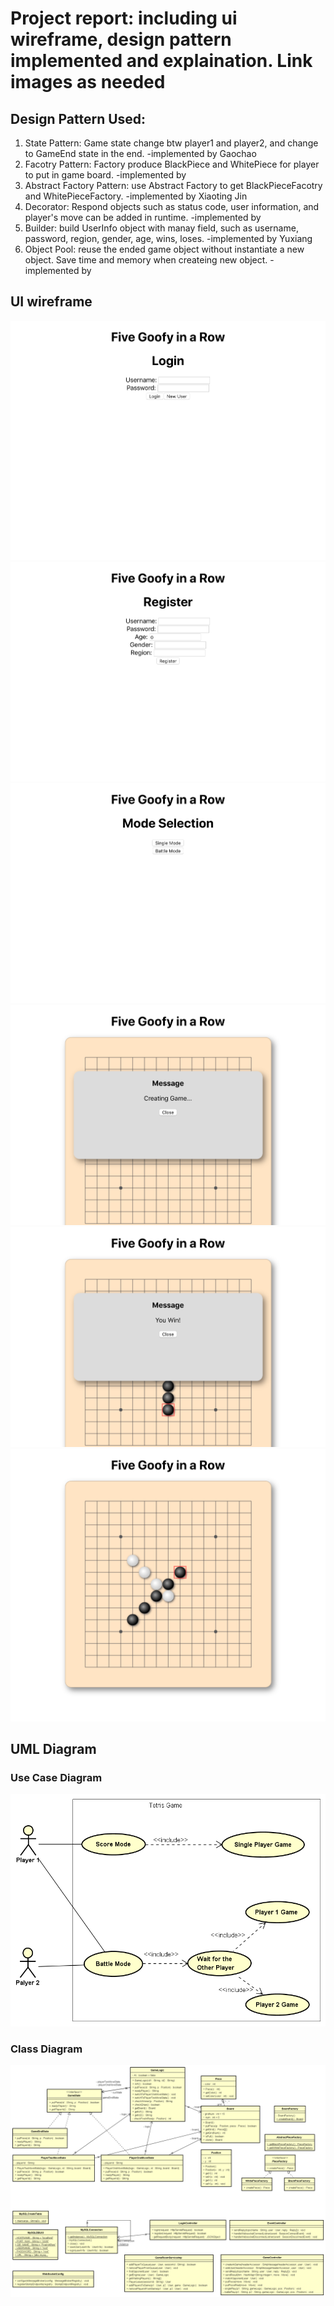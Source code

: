 # Project report: including ui wireframe, design pattern implemented and explaination. Link images as needed

## Design Pattern Used:
1. State Pattern:  Game state change btw player1 and player2, and change to GameEnd state in the end. -implemented by Gaochao
2. Facotry Pattern:  Factory produce BlackPiece and WhitePiece for player to put in game board. -implemented by
3. Abstract Factory Pattern: use Abstract Factory to get BlackPieceFacotry and WhitePieceFactory. -implemented by Xiaoting Jin
4. Decorator: Respond objects such as status code, user information, and player's move can be added in runtime. -implemented by 
5. Builder: build UserInfo object with manay field, such as username, password, region, gender, age, wins, loses. -implemented by Yuxiang
6. Object Pool: reuse the ended game object without instantiate a new object. Save time and memory when createing new object. -implemented by

## UI wireframe

![](screenshots/login.png)
![](screenshots/register.png)
![](screenshots/mode.png)
![](screenshots/game.png)
![](screenshots/win.png)
![](screenshots/board.png)

## UML Diagram

### Use Case Diagram
![alt text](https://github.com/nguyensjsu/sp19-202-goofy-object/blob/master/docs/Use%20Case%20Diagram.png)

### Class Diagram
![alt text](https://github.com/nguyensjsu/sp19-202-goofy-object/blob/master/docs/Class%20Diagram.png)
